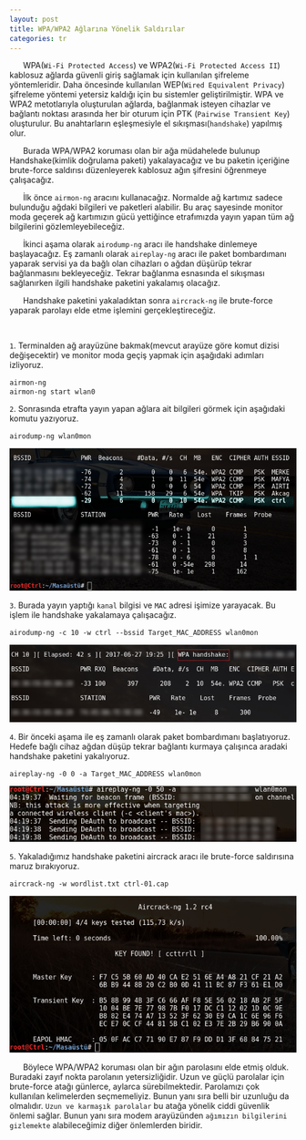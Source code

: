 ```yaml
---
layout: post
title: WPA/WPA2 Ağlarına Yönelik Saldırılar
categories: tr
---
```




&nbsp;&nbsp;&nbsp;&nbsp;&nbsp;&nbsp;WPA(`Wi-Fi Protected Access`) ve WPA2(`Wi-Fi Protected Access II`) kablosuz ağlarda güvenli giriş sağlamak için kullanılan şifreleme yöntemleridir. Daha öncesinde kullanılan WEP(`Wired Equivalent Privacy`) şifreleme yöntemi yetersiz kaldığı için bu sistemler geliştirilmiştir. WPA ve WPA2 metotlarıyla oluşturulan ağlarda, bağlanmak isteyen cihazlar ve bağlantı noktası arasında her bir oturum için PTK (`Pairwise Transient Key`) oluşturulur. Bu anahtarların eşleşmesiyle el sıkışması(`handshake`) yapılmış olur. 



&nbsp;&nbsp;&nbsp;&nbsp;&nbsp;&nbsp;Burada WPA/WPA2 koruması olan bir ağa müdahelede bulunup Handshake(kimlik doğrulama paketi) yakalayacağız ve bu paketin içeriğine brute-force saldırısı düzenleyerek kablosuz ağın şifresini öğrenmeye çalışacağız.



&nbsp;&nbsp;&nbsp;&nbsp;&nbsp;&nbsp;İlk önce `airmon-ng` aracını kullanacağız. Normalde ağ kartımız sadece bulunduğu ağdaki bilgileri ve paketleri alabilir. Bu araç sayesinde monitor moda geçerek ağ kartımızın gücü yettiğince etrafımızda yayın yapan tüm ağ bilgilerini gözlemleyebileceğiz.


&nbsp;&nbsp;&nbsp;&nbsp;&nbsp;&nbsp;İkinci aşama olarak `airodump-ng` aracı ile handshake dinlemeye başlayacağız. Eş zamanlı olarak `aireplay-ng` aracı ile paket bombardımanı yaparak servisi ya da bağlı olan cihazları o ağdan düşürüp tekrar bağlanmasını bekleyeceğiz. Tekrar bağlanma esnasında el sıkışması sağlanırken ilgili handshake paketini yakalamış olacağız.



&nbsp;&nbsp;&nbsp;&nbsp;&nbsp;&nbsp;Handshake paketini yakaladıktan sonra `aircrack-ng` ile brute-force yaparak parolayı elde etme işlemini gerçekleştireceğiz.

<br>


`1`. Terminalden ağ arayüzüne bakmak(mevcut arayüze göre komut dizisi değişecektir) ve monitor moda geçiş yapmak için aşağıdaki adımları izliyoruz.

	airmon-ng
	airmon-ng start wlan0

`2`. Sonrasında etrafta yayın yapan ağlara ait bilgileri görmek için aşağıdaki komutu yazıyoruz.

	airodump-ng wlan0mon

<img src="/img/wpa-wpa2/tarama.png">



`3`. Burada yayın yaptığı `kanal` bilgisi ve `MAC` adresi işimize yarayacak. Bu işlem ile handshake yakalamaya çalışacağız. 

	airodump-ng -c 10 -w ctrl --bssid Target_MAC_ADDRESS wlan0mon

<img src="/img/wpa-wpa2/handshake.png">

`4`. Bir önceki aşama ile eş zamanlı olarak paket bombardımanı başlatıyoruz. Hedefe bağlı cihaz ağdan düşüp tekrar bağlantı kurmaya çalışınca aradaki handshake paketini yakalıyoruz.

	aireplay-ng -0 0 -a Target_MAC_ADDRESS wlan0mon

<img src="/img/wpa-wpa2/aireplay.png">

`5`. Yakaladığımız handshake paketini aircrack aracı ile brute-force saldırısına maruz bırakıyoruz.

	aircrack-ng -w wordlist.txt ctrl-01.cap 

<img src="/img/wpa-wpa2/aircrack.png">

<br>

&nbsp;&nbsp;&nbsp;&nbsp;&nbsp;&nbsp;Böylece WPA/WPA2 koruması olan bir ağın parolasını elde etmiş olduk. Buradaki zayıf nokta parolanın yetersizliğidir. Uzun ve güçlü parolalar için brute-force atağı günlerce, aylarca sürebilmektedir. Parolamızı çok kullanılan kelimelerden seçmemeliyiz. Bunun yanı sıra belli bir uzunluğu da olmalıdır. `Uzun ve karmaşık parolalar` bu atağa yönelik ciddi güvenlik önlemi sağlar. Bunun yanı sıra modem arayüzünden `ağımızın bilgilerini gizlemekte` alabileceğimiz diğer önlemlerden biridir. 






















	






